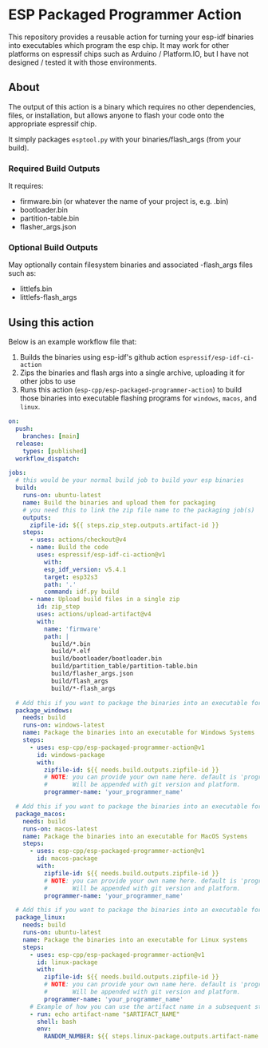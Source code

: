 # ESP Packaged Programmer Action

This repository provides a reusable action for turning your esp-idf binaries
into executables which program the esp chip. It may work for other platforms on
espressif chips such as Arduino / Platform.IO, but I have not designed / tested
it with those environments.

## About

The output of this action is a binary which requires no other dependencies,
files, or installation, but allows anyone to flash your code onto the
appropriate espressif chip.

It simply packages `esptool.py` with your binaries/flash_args (from your build).

### Required Build Outputs

It requires:
- firmware.bin (or whatever the name of your project is, e.g. <project-name>.bin)
- bootloader.bin
- partition-table.bin
- flasher_args.json

### Optional Build Outputs

May optionally contain filesystem binaries and associated -flash_args files such as:
- littlefs.bin
- littlefs-flash_args

## Using this action

Below is an example workflow file that:

1. Builds the binaries using esp-idf's github action `espressif/esp-idf-ci-action`
2. Zips the binaries and flash args into a single archive, uploading it for other jobs to use
3. Runs this action (`esp-cpp/esp-packaged-programmer-action`) to build those
   binaries into executable flashing programs for `windows`, `macos`, and
   `linux`.

```yaml
on: 
  push:
    branches: [main]
  release:
    types: [published]
  workflow_dispatch:

jobs:
  # this would be your normal build job to build your esp binaries
  build:
    runs-on: ubuntu-latest
    name: Build the binaries and upload them for packaging
    # you need this to link the zip file name to the packaging job(s)
    outputs:
      zipfile-id: ${{ steps.zip_step.outputs.artifact-id }}
    steps:
      - uses: actions/checkout@v4
      - name: Build the code
        uses: espressif/esp-idf-ci-action@v1
          with:
          esp_idf_version: v5.4.1
          target: esp32s3
          path: '.'
          command: idf.py build
      - name: Upload build files in a single zip
        id: zip_step
        uses: actions/upload-artifact@v4
        with:
          name: 'firmware'
          path: |
            build/*.bin
            build/*.elf
            build/bootloader/bootloader.bin
            build/partition_table/partition-table.bin
            build/flasher_args.json
            build/flash_args
            build/*-flash_args

  # Add this if you want to package the binaries into an executable for Windows
  package_windows:
    needs: build
    runs-on: windows-latest
    name: Package the binaries into an executable for Windows Systems
    steps:
      - uses: esp-cpp/esp-packaged-programmer-action@v1
        id: windows-package
        with:
          zipfile-id: ${{ needs.build.outputs.zipfile-id }}
          # NOTE: you can provide your own name here. default is 'programmer'. 
          #       Will be appended with git version and platform.
          programmer-name: 'your_programmer_name'

  # Add this if you want to package the binaries into an executable for MacOS
  package_macos:
    needs: build
    runs-on: macos-latest
    name: Package the binaries into an executable for MacOS Systems
    steps:
      - uses: esp-cpp/esp-packaged-programmer-action@v1
        id: macos-package
        with:
          zipfile-id: ${{ needs.build.outputs.zipfile-id }}
          # NOTE: you can provide your own name here. default is 'programmer'. 
          #       Will be appended with git version and platform.
          programmer-name: 'your_programmer_name'

  # Add this if you want to package the binaries into an executable for Linux
  package_linux:
    needs: build
    runs-on: ubuntu-latest
    name: Package the binaries into an executable for Linux systems
    steps:
      - uses: esp-cpp/esp-packaged-programmer-action@v1
        id: linux-package
        with:
          zipfile-id: ${{ needs.build.outputs.zipfile-id }}
          # NOTE: you can provide your own name here. default is 'programmer'. 
          #       Will be appended with git version and platform.
          programmer-name: 'your_programmer_name'
      # Example of how you can use the artifact name in a subsequent step or script
      - run: echo artifact-name "$ARTIFACT_NAME"
        shell: bash
        env:
          RANDOM_NUMBER: ${{ steps.linux-package.outputs.artifact-name }}
```

